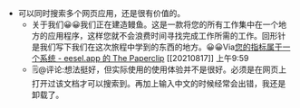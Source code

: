 - 可以同时搜索多个网页应用，还是很有价值的。
    - 关于我们😀😀我们正在建造鳗鱼。这是一款将您的所有工作集中在一个地方的应用程序，这样您就不会浪费时间寻找完成工作所需的工作。回形针是我们写下我们在这次旅程中学到的东西的地方。😀😀Via[您的指标属于一个系统 - eesel.app 的 The Paperclip](https://www.eesel.app/blog/your-metrics-belong-in-a-system) [[20210817]] 上午9:59
    - 🗒@评论:想法挺好，但实际使用的使用体验并不是很好。必须是在网页上打开过该文档才可以搜索到。再加上输入中文的时候经常会出错，我还是卸载了。

